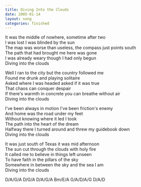 ```yaml
---
title: Diving Into the Clouds
date: 2005-01-14
layout: song
categories: finished
---
```

It was the middle of nowhere, sometime after two  
I was lost I was blinded by the sun  
The map was worse than useless, the compass just points south  
The path that had brought me here was gone  
I was already weary though I had only begun  
Diving into the clouds

Well I ran to the city but the country followed me  
Found me drunk and playing solitaire  
Asked where I was headed asked if it was true  
That chaos can conquer despair  
If there's warmth in concrete you can breathe without air  
Diving into the clouds

I've been always in motion I've been friction's enemy  
And home was the road under my feet  
Without knowing where it led I took  
The path into the heart of the dream  
Halfway there I turned around and threw my guidebook down  
Diving into the clouds

It was just south of Texas it was mid afternoon  
The sun cut through the clouds with holy fire  
It called me to believe in things left unseen  
To have faith in the pillars of the sky  
Somewhere in between the sky and the sea I am  
Diving into the clouds

<div class="chords">
D/A/G/A  
D/G/A  
D/A/G/A  
Bm/E/A  
G/A/D/A/G  
D/A/D</div>
